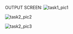OUTPUT SCREEN:
 ![task1_pic1](https://github.com/Raveenaross/PRODIGY_FS_02/assets/166907857/7a3d7688-1024-40e7-8084-be1d4a26c15f)

 ![task2_pic2](https://github.com/Raveenaross/PRODIGY_FS_02/assets/166907857/e1a94dba-2f65-4dec-9d81-af10dd93b88c)

 ![task2_pic3](https://github.com/Raveenaross/PRODIGY_FS_02/assets/166907857/7e9ab548-e0a9-4c13-aafe-377c38c70097)


